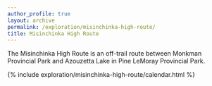 ```yaml
---
author_profile: true
layout: archive
permalink: /exploration/misinchinka-high-route/
title: Misinchinka High Route
---
```

The Misinchinka High Route is an off-trail route between Monkman Provincial Park and Azouzetta Lake in Pine LeMoray Provincial Park.

{% include exploration/misinchinka-high-route/calendar.html %}
